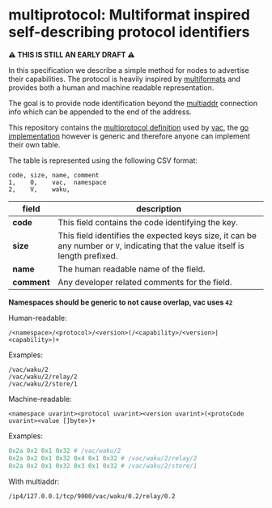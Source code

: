 # multiprotocol: Multiformat inspired self-describing protocol identifiers

**:warning: THIS IS STILL AN EARLY DRAFT :warning:**

In this specification we describe a simple method for nodes to advertise their capabilities. 
The protocol is heavily inspired by [multiformats](https://multiformats.io/) and provides both a human and machine readable representation.

The goal is to provide node identification beyond the [multiaddr](https://github.com/multiformats/multiaddr) 
connection info which can be appended to the end of the address.

This repository contains the [multiprotocol definition](./multiprotocol.csv) used by [vac](https://vac.dev), 
the [go implementation](https://github.com/vacp2p/go-multiprotocol) however is generic and therefore anyone can implement their own table.

The table is represented using the following CSV format:

```csv
code, size, name, comment
1,    0,    vac,  namespace
2,    V,    waku,
```

| field       | description                                                                                                                     |
| ----------- | ------------------------------------------------------------------------------------------------------------------------------- |
| **code**    | This field contains the code identifying the key.                                                                               |
| **size**    | This field identifies the expected keys size, it can be any number or `V`, indicating that the value itself is length prefixed. |
| **name**    | The human readable name of the field.                                                                                           |
| **comment** | Any developer related comments for the field.                                                                                   |

**Namespaces should be generic to not cause overlap, vac uses `42`**

Human-readable:

```
/<namespace>/<protocol>/<version>(/<capability>/<version>|<capability>)+
```

Examples:

```
/vac/waku/2
/vac/waku/2/relay/2
/vac/waku/2/store/1
```

Machine-readable:

```
<namespace uvarint><protocol uvarint><version uvarint>(<protoCode uvarint><value []byte>)+
```

Examples:

```python
0x2a 0x2 0x1 0x32 # /vac/waku/2
0x2a 0x2 0x1 0x32 0x4 0x1 0x32 # /vac/waku/2/relay/2
0x2a 0x2 0x1 0x32 0x3 0x1 0x32 # /vac/waku/2/store/1
```


With multiaddr:

```
/ip4/127.0.0.1/tcp/9000/vac/waku/0.2/relay/0.2
```
